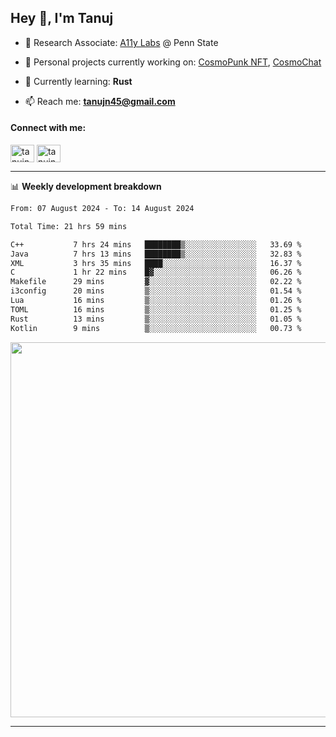 <h2>Hey 👋, I'm Tanuj</h2>

- 🔬 Research Associate: [A11y Labs](https://a11y.ist.psu.edu/) @ Penn State 

- 🔭 Personal projects currently working on: [CosmoPunk NFT](https://github.com/tanujn45/CosmoNFT), [CosmoChat](https://github.com/tanujn45/CosmoChat)

- 🌱 Currently learning: **Rust**

- 📫 Reach me: **tanujn45@gmail.com**

<h4 align="left">Connect with me:</h4>
<p align="left">
<a href="https://twitter.com/tanujn45" target="blank"><img align="center" src="https://raw.githubusercontent.com/rahuldkjain/github-profile-readme-generator/master/src/images/icons/Social/twitter.svg" alt="tanujn45" height="28" width="38" /></a>
<a href="https://linkedin.com/in/tanujn45" target="blank"><img align="center" src="https://raw.githubusercontent.com/rahuldkjain/github-profile-readme-generator/master/src/images/icons/Social/linked-in-alt.svg" alt="tanujn45" height="28" width="38" /></a>
</p>

-------

📊 **Weekly development breakdown**
<!--START_SECTION:waka-->

```txt
From: 07 August 2024 - To: 14 August 2024

Total Time: 21 hrs 59 mins

C++           7 hrs 24 mins   ████████▒░░░░░░░░░░░░░░░░   33.69 %
Java          7 hrs 13 mins   ████████▒░░░░░░░░░░░░░░░░   32.83 %
XML           3 hrs 35 mins   ████░░░░░░░░░░░░░░░░░░░░░   16.37 %
C             1 hr 22 mins    █▓░░░░░░░░░░░░░░░░░░░░░░░   06.26 %
Makefile      29 mins         ▓░░░░░░░░░░░░░░░░░░░░░░░░   02.22 %
i3config      20 mins         ▒░░░░░░░░░░░░░░░░░░░░░░░░   01.54 %
Lua           16 mins         ▒░░░░░░░░░░░░░░░░░░░░░░░░   01.26 %
TOML          16 mins         ▒░░░░░░░░░░░░░░░░░░░░░░░░   01.25 %
Rust          13 mins         ▒░░░░░░░░░░░░░░░░░░░░░░░░   01.05 %
Kotlin        9 mins          ▒░░░░░░░░░░░░░░░░░░░░░░░░   00.73 %
```

<!--END_SECTION:waka-->

<img src="https://wakatime.com/share/@018e9abd-1aa4-4aa6-9db7-5ca3b999e810/4650b67a-98aa-46b4-b598-3d8a2451f0df.svg" width="600"/>

-------
